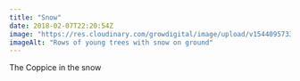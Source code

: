 ```yaml
---
title: "Snow"
date: 2018-02-07T22:20:54Z
image: "https://res.cloudinary.com/growdigital/image/upload/v1544095733/coppice-snow-40108388672.jpg"
imageAlt: "Rows of young trees with snow on ground"
---
```


The Coppice in the snow
